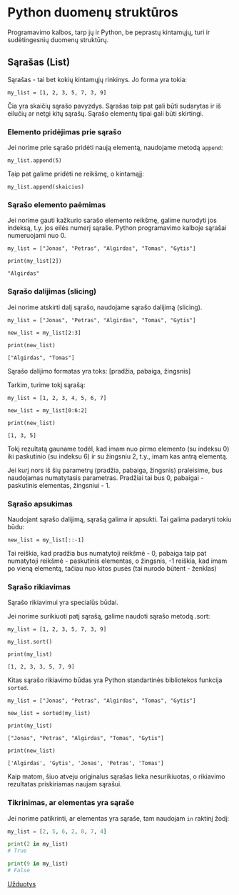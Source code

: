 # Python duomenų struktūros

Programavimo kalbos, tarp jų ir Python, be peprastų kintamųjų, turi ir sudėtingesnių duomenų struktūrų.

## Sąrašas (List)

Sąrašas - tai bet kokių kintamųjų rinkinys. Jo forma yra tokia:

`my_list = [1, 2, 3, 5, 7, 3, 9]`

Čia yra skaičių sąrašo pavyzdys. Sąrašas taip pat gali būti sudarytas ir iš eilučių ar netgi kitų sąrašų. Sąrašo elementų tipai gali būti skirtingi.


### Elemento pridėjimas prie sąrašo

Jei norime prie sąrašo pridėti naują elementą, naudojame metodą `append`:

`my_list.append(5)`

Taip pat galime pridėti ne reikšmę, o kintamąjį:

`my_list.append(skaicius)`

### Sąrašo elemento paėmimas

Jei norime gauti kažkurio sarašo elemento reikšmę, galime nurodyti jos indeksą, t.y. jos eilės numerį sąraše. Python programavimo kalboje sąrašai numeruojami nuo 0.

`my_list = ["Jonas", "Petras", "Algirdas", "Tomas", "Gytis"]`

`print(my_list[2])`

`"Algirdas"`

### Sąrašo dalijimas (slicing)

Jei norime atskirti dalį sąrašo, naudojame sąrašo dalijimą (slicing).

`my_list = ["Jonas", "Petras", "Algirdas", "Tomas", "Gytis"]`

`new_list = my_list[2:3]`

`print(new_list)`

`["Algirdas", "Tomas"]`

Sąrašo dalijimo formatas yra toks: [pradžia, pabaiga, žingsnis]

Tarkim, turime tokį sąrašą:

`my_list = [1, 2, 3, 4, 5, 6, 7]`

`new_list = my_list[0:6:2]`

`print(new_list)` 

`[1, 3, 5]`

Tokį rezultatą gauname todėl, kad imam nuo pirmo elemento (su indeksu 0) iki paskutinio (su indeksu 6) ir su žingsniu 2, t.y., imam kas antrą elementą. 

Jei kurį nors iš šių parametrų (pradžia, pabaiga, žingsnis) praleisime, bus naudojamas numatytasis parametras. Pradžiai tai bus 0, pabaigai - paskutinis elementas, žingsniui - 1.

### Sąrašo apsukimas

Naudojant sąrašo dalijimą, sąrašą galima ir apsukti. Tai galima padaryti tokiu būdu:

`new_list = my_list[::-1]`

Tai reiškia, kad pradžia bus numatytoji reikšmė - 0, pabaiga taip pat numatytoji reikšmė - paskutinis elementas, o žingsnis, -1 reiškia, kad imam po vieną elementą, tačiau nuo kitos pusės (tai nurodo būtent - ženklas)

### Sąrašo rikiavimas

Sąrašo rikiavimui yra specialūs būdai. 

Jei norime surikiuoti patį sąrašą, galime naudoti sąrašo metodą .sort:

`my_list = [1, 2, 3, 5, 7, 3, 9]`

`my_list.sort()`

`print(my_list)`

`[1, 2, 3, 3, 5, 7, 9]`

Kitas sąrašo rikiavimo būdas yra Python standartinės bibliotekos funkcija `sorted`.


`my_list = ["Jonas", "Petras", "Algirdas", "Tomas", "Gytis"]`

`new_list = sorted(my_list)`

`print(my_list)`

`["Jonas", "Petras", "Algirdas", "Tomas", "Gytis"]`

`print(new_list)`

`['Algirdas', 'Gytis', 'Jonas', 'Petras', 'Tomas']`

Kaip matom, šiuo atveju originalus sąrašas lieka nesurikiuotas, o rikiavimo rezultatas priskiriamas naujam sąrašui.

### Tikrinimas, ar elementas yra sąraše

Jei norime patikrinti, ar elementas yra sąraše, tam naudojam `in` raktinį žodį:

```python
my_list = [2, 5, 6, 2, 8, 7, 4]

print(2 in my_list)
# True

print(9 in my_list)
# False
```

[Užduotys](https://github.com/karina-klinkeviciute/PTUAE1/blob/main/l6-exercises.md)


